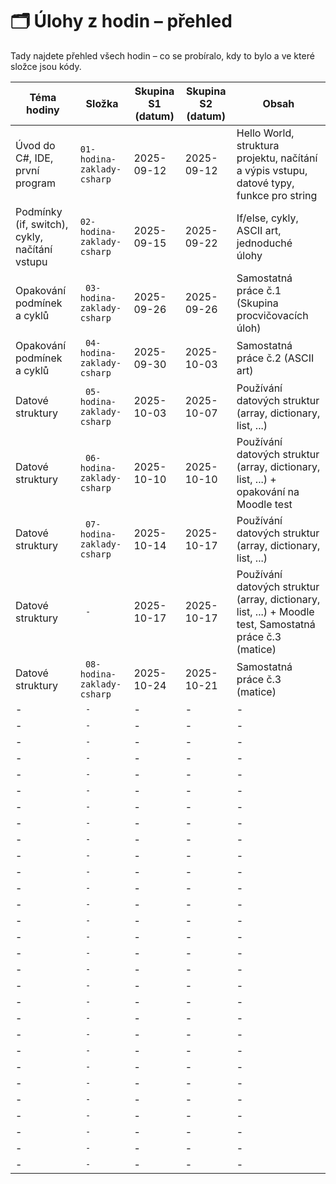 # 🗂 Úlohy z hodin – přehled

Tady najdete přehled všech hodin – co se probíralo, kdy to bylo a ve které složce jsou kódy.

| Téma hodiny               | Složka                              | Skupina S1 (datum) | Skupina S2 (datum) | Obsah |
|----------------------------|--------------------------------------|-------------------|-------------------|-------|
| Úvod do C#, IDE, první program  | `01-hodina-zaklady-csharp`          | 2025-09-12        | 2025-09-12        | Hello World, struktura projektu, načítání a výpis vstupu, datové typy, funkce pro string |
| Podmínky (if, switch), cykly, načítání vstupu     | `02-hodina-zaklady-csharp`  | 2025-09-15        | 2025-09-22        | If/else, cykly, ASCII art, jednoduché úlohy |
| Opakování podmínek a cyklů      | ` 03-hodina-zaklady-csharp`                | 2025-09-26 | 2025-09-26      | Samostatná práce č.1 (Skupina procvičovacích úloh) |
| Opakování podmínek a cyklů     | ` 04-hodina-zaklady-csharp`                | 2025-09-30  | 2025-10-03      | Samostatná práce č.2 (ASCII art) |
| Datové struktury      | ` 05-hodina-zaklady-csharp`                | 2025-10-03 | 2025-10-07      | Používání datových struktur (array, dictionary, list, ...) |
| Datové struktury      | ` 06-hodina-zaklady-csharp`                | 2025-10-10        | 2025-10-10      | Používání datových struktur (array, dictionary, list, ...) + opakování na Moodle test |
| Datové struktury      | ` 07-hodina-zaklady-csharp`                | 2025-10-14        | 2025-10-17      | Používání datových struktur (array, dictionary, list, ...) |
| Datové struktury      | ` -`                | 2025-10-17        | 2025-10-17      | Používání datových struktur (array, dictionary, list, ...) + Moodle test, Samostatná práce č.3 (matice)  |
| Datové struktury      | ` 08-hodina-zaklady-csharp`                | 2025-10-24        | 2025-10-21      | Samostatná práce č.3 (matice) |
| -      | ` -`                | -        | -      | - |  - |
| -      | ` -`                | -        | -      | - |  - |
| -      | ` -`                | -        | -      | - |  - |
| -      | ` -`                | -        | -      | - |  - |
| -      | ` -`                | -        | -      | - |  - |
| -      | ` -`                | -        | -      | - |  - |
| -      | ` -`                | -        | -      | - |  - |
| -      | ` -`                | -        | -      | - |  - |
| -      | ` -`                | -        | -      | - |  - |
| -      | ` -`                | -        | -      | - |  - |
| -      | ` -`                | -        | -      | - |  - |
| -      | ` -`                | -        | -      | - |  - |
| -      | ` -`                | -        | -      | - |  - |
| -      | ` -`                | -        | -      | - |  - |
| -      | ` -`                | -        | -      | - |  - |
| -      | ` -`                | -        | -      | - |  - |
| -      | ` -`                | -        | -      | - |  - |
| -      | ` -`                | -        | -      | - |  - |
| -      | ` -`                | -        | -      | - |  - |
| -      | ` -`                | -        | -      | - |  - |
| -      | ` -`                | -        | -      | - |  - |
| -      | ` -`                | -        | -      | - |  - |
| -      | ` -`                | -        | -      | - |  - |
| -      | ` -`                | -        | -      | - |  - |
| -      | ` -`                | -        | -      | - |  - |
| -      | ` -`                | -        | -      | - |  - |
| -      | ` -`                | -        | -      | - |  - |
| -      | ` -`                | -        | -      | - |  - |
| -      | ` -`                | -        | -      | - |  - |
